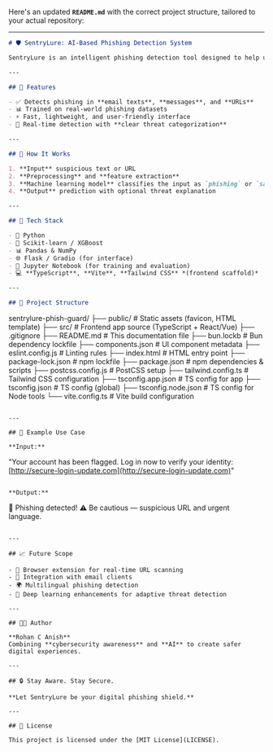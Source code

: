 Here's an updated **`README.md`** with the correct project structure, tailored to your actual repository:

---

```markdown
# 🛡️ SentryLure: AI-Based Phishing Detection System

SentryLure is an intelligent phishing detection tool designed to help users identify and avoid fraudulent emails, websites, and messages attempting to steal sensitive information. Using Natural Language Processing (NLP) and Machine Learning (ML) techniques, SentryLure detects suspicious content with high accuracy.

---

## 🚀 Features

- ✅ Detects phishing in **email texts**, **messages**, and **URLs**
- 📊 Trained on real-world phishing datasets
- ⚡ Fast, lightweight, and user-friendly interface
- 🔐 Real-time detection with **clear threat categorization**

---

## 🧠 How It Works

1. **Input** suspicious text or URL  
2. **Preprocessing** and **feature extraction**  
3. **Machine learning model** classifies the input as `phishing` or `safe`  
4. **Output** prediction with optional threat explanation  

---

## 🧰 Tech Stack

- 🐍 Python  
- 🧠 Scikit-learn / XGBoost  
- 📊 Pandas & NumPy  
- 🌐 Flask / Gradio (for interface)  
- 📒 Jupyter Notebook (for training and evaluation)  
- 💻 **TypeScript**, **Vite**, **Tailwind CSS** *(frontend scaffold)*

---

## 📁 Project Structure

```

sentrylure-phish-guard/
├── public/                 # Static assets (favicon, HTML template)
├── src/                    # Frontend app source (TypeScript + React/Vue)
├── .gitignore
├── README.md               # This documentation file
├── bun.lockb               # Bun dependency lockfile
├── components.json         # UI component metadata
├── eslint.config.js        # Linting rules
├── index.html              # HTML entry point
├── package-lock.json       # npm lockfile
├── package.json            # npm dependencies & scripts
├── postcss.config.js       # PostCSS setup
├── tailwind.config.ts      # Tailwind CSS configuration
├── tsconfig.app.json       # TS config for app
├── tsconfig.json           # TS config (global)
├── tsconfig.node.json      # TS config for Node tools
└── vite.config.ts          # Vite build configuration

```

---

## 🧪 Example Use Case

**Input:**
```

"Your account has been flagged. Log in now to verify your identity: [http://secure-login-update.com](http://secure-login-update.com)"

```

**Output:**
```

🚨 Phishing detected!
⚠️ Be cautious — suspicious URL and urgent language.

```

---

## 📈 Future Scope

- 🧩 Browser extension for real-time URL scanning  
- 📧 Integration with email clients  
- 🌍 Multilingual phishing detection  
- 🤖 Deep learning enhancements for adaptive threat detection  

---

## 👨‍💻 Author

**Rohan C Anish**  
Combining **cybersecurity awareness** and **AI** to create safer digital experiences.

---

## 🔒 Stay Aware. Stay Secure.

**Let SentryLure be your digital phishing shield.**

---

## 📃 License

This project is licensed under the [MIT License](LICENSE).
```

